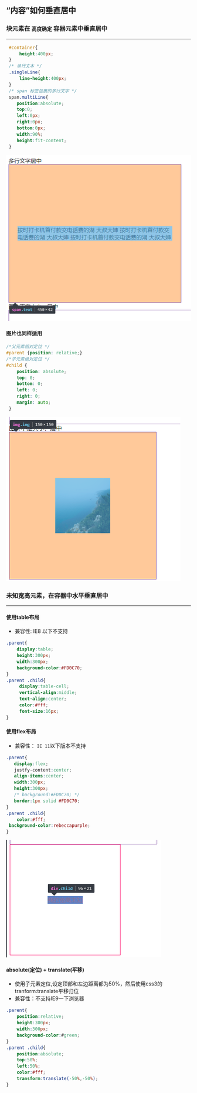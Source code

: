 ## “内容”如何垂直居中

### 块元素在 `高度确定` 容器元素中垂直居中
___
```css
 #container{
     height:400px;
 }
 /* 单行文本 */
 .singleLine{
     line-height:400px;
 }
 /* span 标签包裹的多行文字 */
 span.multiLine{
    position:absolute;
    top:0;
    left:0px;
    right:0px;
    bottom:0px;
    width:90%;
    height:fit-content;
 }
```
![多行文字居中](../blog_assets/multi_line_vertical_middle.png)

#### 图片也同样适用
```css
/*父元素相对定位 */
#parent {position: relative;}  
/*子元素绝对定位 */
#child {
    position: absolute;
    top: 0;
    bottom: 0;
    left: 0;
    right: 0;
    margin: auto;
 }
```
![图片居中](../blog_assets/img_vertical_middle.png)


 ### 未知宽高元素，在容器中水平垂直居中
 ___
 #### 使用table布局
 * 兼容性: IE8 以下不支持
 ```css 
 .parent{
     display:table;
     height:300px;
     width:300px;
     background-color:#FD0C70;
 }
 .parent .child{
      display:table-cell;
      vertical-align:middle;
      text-align:center;
      color:#fff;
      font-size:16px;
 }
 ```
 #### 使用flex布局
 * 兼容性： `IE 11`以下版本不支持
 ```css
 .parent{
    display:flex;
    justfy-content:center;
    align-items:center;
    width:300px;
    height:300px;
    /* background:#FD0C70; */
    border:1px solid #FD0C70;
 }
 .parent .child{
     color:#fff;
  background-color:rebeccapurple;
 }
```
![未知宽高](../blog_assets/unknow_width_height.png)

#### absolute(定位) + translate(平移)
* 使用子元素定位,设定顶部和左边距离都为50%，然后使用css3的tranform:translate平移归位
* 兼容性：不支持IE9一下浏览器

```css
.parent{
    position:relative;
    height:300px;
    width:300px;
    background-color:#green;
}
.parent .child{
    position:absolute;
    top:50%;
    left:50%;
    color:#fff;
    transform:translate(-50%,-50%);
}
```